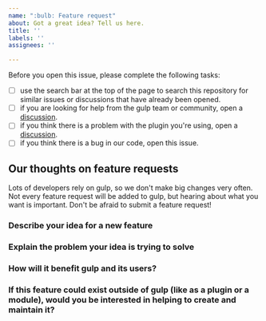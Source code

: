 ```yaml
---
name: ":bulb: Feature request"
about: Got a great idea? Tell us here.
title: ''
labels: ''
assignees: ''

---
```


Before you open this issue, please complete the following tasks:

* [ ] use the search bar at the top of the page to search this repository for similar issues or discussions that have already been opened.
* [ ] if you are looking for help from the gulp team or community, open a [discussion](https://github.com/gulpjs/gulp/discussions).
* [ ] if you think there is a problem with the plugin you're using, open a [discussion](https://github.com/gulpjs/gulp/discussions).
* [ ] if you think there is a bug in our code, open this issue.

## Our thoughts on feature requests

Lots of developers rely on gulp, so we don't make big changes very often. Not every feature request will be added to gulp, but hearing about what you want is important. Don't be afraid to submit a feature request!

### Describe your idea for a new feature

### Explain the problem your idea is trying to solve

### How will it benefit gulp and its users?

### If this feature could exist outside of gulp (like as a plugin or a module), would you be interested in helping to create and maintain it?

